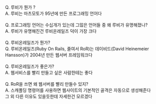 Q. 루비가 뭔가 ?\
A. 루비는 마츠모토가 95년에 만든 프로그래밍 언어다\
\
Q. 프로그래밍 언어는 수십개가 있는데 그많은 언어들 중 왜 루비가 유명해졌나?\
A. 루비가 유명해진건 루비온레일즈 덕이 가장 크다\
\
Q. 루비온레일즈가 뭔가?\
Q. 루비온레일즈(Ruby On Rails, 줄여서 RoR)는 데이비드(David Heinemeier Hansson)가 2004년 만든 웹서버 프레임워크다\
\
Q. 루비온레일즈가 좋은가?\
A. 웹서비스를 빨리 만들고 싶은 사람한테는 좋다\
\
Q. RoR을 쓰면 왜 웹서버를 빨리 만들수 있지?\
A. 스캐폴딩 명령어를 사용하면 웹사이트의 기본적인 골격은 자동으로 생성해준다\
그 외 다른 이유도 있을듯한데 자세한건 모르겠다



